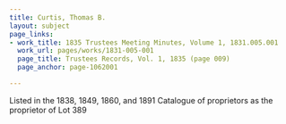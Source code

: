 ```yaml
---
title: Curtis, Thomas B.
layout: subject
page_links:
- work_title: 1835 Trustees Meeting Minutes, Volume 1, 1831.005.001
  work_url: pages/works/1831-005-001
  page_title: Trustees Records, Vol. 1, 1835 (page 009)
  page_anchor: page-1062001

---
```

<p>Listed in the 1838, 1849, 1860, and 1891 Catalogue of proprietors as the proprietor of Lot 389</p>
